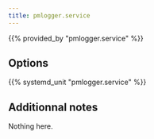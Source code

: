 ```yaml
---
title: pmlogger.service
---
```


{{% provided_by "pmlogger.service" %}}

## Options

{{% systemd_unit "pmlogger.service" %}}

## Additionnal notes

Nothing here.
